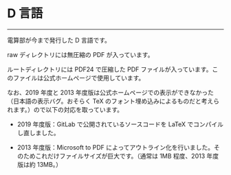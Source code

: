 # D 言語

---

電算部が今まで発行した D 言語です。

raw ディレクトリには無圧縮の PDF が入っています。

ルートディレクトリには PDF24 で圧縮した PDF ファイルが入っています。このファイルは公式ホームページで使用しています。

なお、2019 年度と 2013 年度版は公式ホームページでの表示ができなかった（日本語の表示バグ。おそらく TeX のフォント埋め込みによるものだと考えられます。）ので以下の対応を取っています。

- 2019 年度版：GitLab で公開されているソースコードを LaTeX でコンパイルし直しました。

- 2013 年度版：Microsoft to PDF によってアウトライン化を行いました。そのためこれだけファイルサイズが巨大です。（通常は 1MB 程度、2013 年度版は約 13MB。）
